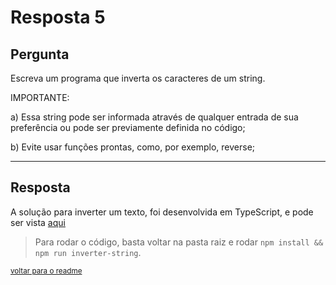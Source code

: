 # Resposta 5

## Pergunta

Escreva um programa que inverta os caracteres de um string.

IMPORTANTE:

a) Essa string pode ser informada através de qualquer entrada de sua preferência ou pode ser previamente definida no código;

b) Evite usar funções prontas, como, por exemplo, reverse;

---

## Resposta

A solução para inverter um texto, foi desenvolvida em TypeScript, e pode ser vista [aqui](./code/inverter-string.ts)

> Para rodar o código, basta voltar na pasta raiz e rodar `npm install && npm run inverter-string`.

<small>

[voltar para o readme](../readme.md)

</small>
